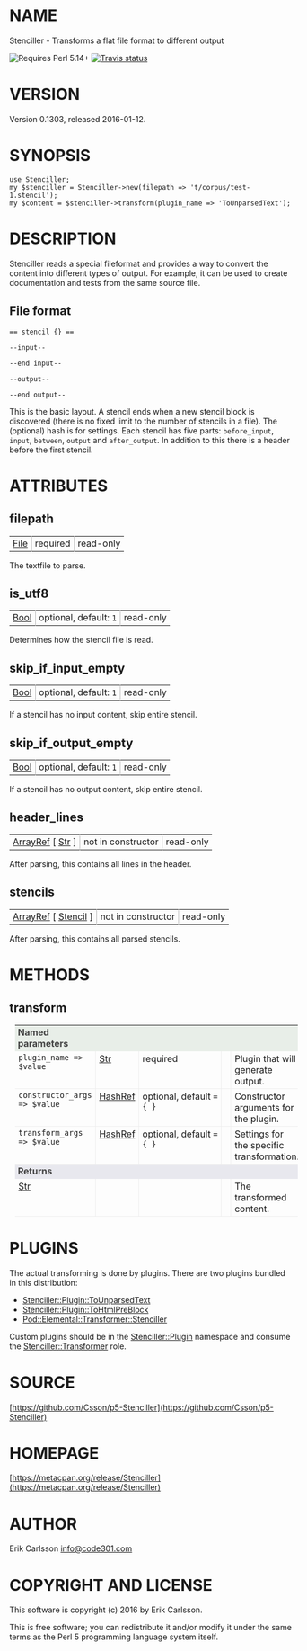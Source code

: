 # NAME

Stenciller - Transforms a flat file format to different output

![Requires Perl 5.14+](https://img.shields.io/badge/perl-5.14+-brightgreen.svg) [![Travis status](https://api.travis-ci.org/Csson/p5-Stenciller.svg?branch=master)](https://travis-ci.org/Csson/p5-Stenciller)

# VERSION

Version 0.1303, released 2016-01-12.

# SYNOPSIS

    use Stenciller;
    my $stenciller = Stenciller->new(filepath => 't/corpus/test-1.stencil');
    my $content = $stenciller->transform(plugin_name => 'ToUnparsedText');

# DESCRIPTION

Stenciller reads a special fileformat and provides a way to convert the content into different types of output. For example, it can be used to create documentation and tests from the same source file.

## File format

    == stencil {} ==

    --input--

    --end input--

    --output--

    --end output--

This is the basic layout. A stencil ends when a new stencil block is discovered (there is no fixed limit to the number of stencils in a file). The (optional) hash is for settings. Each stencil has five parts: `before_input`, `input`, `between`, `output` and `after_output`. In addition to this
there is a header before the first stencil.

# ATTRIBUTES

## filepath

<table cellpadding="0" cellspacing="0">
<tr>
    <td style="padding-right: 6px; padding-left: 6px; border-right: 1px solid #b8b8b8; white-space: nowrap;"><a href="https://metacpan.org/pod/Types::Path::Tiny#File">File</a></td>
    <td style="padding-right: 6px; padding-left: 6px; border-right: 1px solid #b8b8b8; white-space: nowrap;">required</td>
    <td style="padding-left: 6px; padding-right: 6px; white-space: nowrap;">read-only</td>
</tr>
</table>

<p>The textfile to parse.</p>

## is\_utf8

<table cellpadding="0" cellspacing="0">
<tr>
    <td style="padding-right: 6px; padding-left: 6px; border-right: 1px solid #b8b8b8; white-space: nowrap;"><a href="https://metacpan.org/pod/Types::Standard#Bool">Bool</a></td>
    <td style="padding-right: 6px; padding-left: 6px; border-right: 1px solid #b8b8b8; white-space: nowrap;">optional, default: <code>1</code></td>
    <td style="padding-left: 6px; padding-right: 6px; white-space: nowrap;">read-only</td>
</tr>
</table>

<p>Determines how the stencil file is read.</p>

## skip\_if\_input\_empty

<table cellpadding="0" cellspacing="0">
<tr>
    <td style="padding-right: 6px; padding-left: 6px; border-right: 1px solid #b8b8b8; white-space: nowrap;"><a href="https://metacpan.org/pod/Types::Standard#Bool">Bool</a></td>
    <td style="padding-right: 6px; padding-left: 6px; border-right: 1px solid #b8b8b8; white-space: nowrap;">optional, default: <code>1</code></td>
    <td style="padding-left: 6px; padding-right: 6px; white-space: nowrap;">read-only</td>
</tr>
</table>

<p>If a stencil has no input content, skip entire stencil.</p>

## skip\_if\_output\_empty

<table cellpadding="0" cellspacing="0">
<tr>
    <td style="padding-right: 6px; padding-left: 6px; border-right: 1px solid #b8b8b8; white-space: nowrap;"><a href="https://metacpan.org/pod/Types::Standard#Bool">Bool</a></td>
    <td style="padding-right: 6px; padding-left: 6px; border-right: 1px solid #b8b8b8; white-space: nowrap;">optional, default: <code>1</code></td>
    <td style="padding-left: 6px; padding-right: 6px; white-space: nowrap;">read-only</td>
</tr>
</table>

<p>If a stencil has no output content, skip entire stencil.</p>

## header\_lines

<table cellpadding="0" cellspacing="0">
<tr>
    <td style="padding-right: 6px; padding-left: 6px; border-right: 1px solid #b8b8b8; white-space: nowrap;"><a href="https://metacpan.org/pod/Types::Standard#ArrayRef">ArrayRef</a> [ <a href="https://metacpan.org/pod/Types::Standard#Str">Str</a> ]</td>
    <td style="padding-right: 6px; padding-left: 6px; border-right: 1px solid #b8b8b8; white-space: nowrap;">not in constructor</td>
    <td style="padding-left: 6px; padding-right: 6px; white-space: nowrap;">read-only</td>
</tr>
</table>

<p>After parsing, this contains all lines in the header.</p>

## stencils

<table cellpadding="0" cellspacing="0">
<tr>
    <td style="padding-right: 6px; padding-left: 6px; border-right: 1px solid #b8b8b8; white-space: nowrap;"><a href="https://metacpan.org/pod/Types::Standard#ArrayRef">ArrayRef</a> [ <a href="https://metacpan.org/pod/Types::Stenciller#Stencil">Stencil</a> ]</td>
    <td style="padding-right: 6px; padding-left: 6px; border-right: 1px solid #b8b8b8; white-space: nowrap;">not in constructor</td>
    <td style="padding-left: 6px; padding-right: 6px; white-space: nowrap;">read-only</td>
</tr>
</table>

<p>After parsing, this contains all parsed stencils.</p>

# METHODS

## transform

<p></p>

<!-- -->
<table style="margin-bottom: 10px; margin-left: 10px; border-collapse: bollapse;" cellpadding="0" cellspacing="0">

<tr style="vertical-align: top;">
    <td style="text-align: left; color: #444; padding-left: 5px; font-weight: bold; background-color: #e8eee8;">Named parameters</td>
    <td style="text-align: left; color: #444; padding-left: 5px; font-weight: bold; background-color: #e8eee8;">&#160;</td>
    <td style="text-align: left; color: #444; padding-left: 5px; font-weight: bold; background-color: #e8eee8;">&#160;</td>
    <td style="text-align: left; color: #444; padding-left: 5px; font-weight: bold; background-color: #e8eee8;">&#160;</td>
    <td style="text-align: left; color: #444; padding-left: 5px; font-weight: bold; background-color: #e8eee8;">&#160;</td>
</tr>
<tr style="vertical-align: top;">
    <td style="vertical-align: top; border-right: 1px solid #eee; white-space: nowrap;  padding: 3px 6px; border-bottom: 1px solid #eee;"><code>plugin_name =&gt; $value</code></td>
    <td style="vertical-align: top; border-right: 1px solid #eee; white-space: nowrap;  padding: 3px 6px; border-bottom: 1px solid #eee;"><a href="https://metacpan.org/pod/Types::Standard#Str">Str</a></td>
    <td style="vertical-align: top; border-right: 1px solid #eee; white-space: nowrap;  padding: 3px 6px; border-bottom: 1px solid #eee;">required</td>
    <td style="vertical-align: top; border-right: 1px solid #eee; white-space: nowrap;  border-bottom: 1px solid #eee;"></td>
    <td style="padding: 3px 6px; vertical-align: top;  border-bottom: 1px solid #eee;">Plugin that will generate output.</td>
</tr>
<tr style="vertical-align: top;">
    <td style="vertical-align: top; border-right: 1px solid #eee; white-space: nowrap;  padding: 3px 6px; border-bottom: 1px solid #eee;"><code>constructor_args =&gt; $value</code></td>
    <td style="vertical-align: top; border-right: 1px solid #eee; white-space: nowrap;  padding: 3px 6px; border-bottom: 1px solid #eee;"><a href="https://metacpan.org/pod/Types::Standard#HashRef">HashRef</a></td>
    <td style="vertical-align: top; border-right: 1px solid #eee; white-space: nowrap;  padding: 3px 6px; border-bottom: 1px solid #eee;">optional, default <code>= { }</code></td>
    <td style="vertical-align: top; border-right: 1px solid #eee; white-space: nowrap;  border-bottom: 1px solid #eee;"></td>
    <td style="padding: 3px 6px; vertical-align: top;  border-bottom: 1px solid #eee;">Constructor arguments for the plugin.</td>
</tr>
<tr style="vertical-align: top;">
    <td style="vertical-align: top; border-right: 1px solid #eee; white-space: nowrap;  padding: 3px 6px; border-bottom: 1px solid #eee;"><code>transform_args =&gt; $value</code></td>
    <td style="vertical-align: top; border-right: 1px solid #eee; white-space: nowrap;  padding: 3px 6px; border-bottom: 1px solid #eee;"><a href="https://metacpan.org/pod/Types::Standard#HashRef">HashRef</a></td>
    <td style="vertical-align: top; border-right: 1px solid #eee; white-space: nowrap;  padding: 3px 6px; border-bottom: 1px solid #eee;">optional, default <code>= { }</code></td>
    <td style="vertical-align: top; border-right: 1px solid #eee; white-space: nowrap;  border-bottom: 1px solid #eee;"></td>
    <td style="padding: 3px 6px; vertical-align: top;  border-bottom: 1px solid #eee;">Settings for the specific transformation.</td>
</tr>
<tr style="vertical-align: top;">
    <td style="text-align: left; color: #444; padding-left: 5px; font-weight: bold; background-color: #e8e8ee;">Returns</td>
    <td style="text-align: left; color: #444; padding-left: 5px; font-weight: bold; background-color: #e8e8ee;">&#160;</td>
    <td style="text-align: left; color: #444; padding-left: 5px; font-weight: bold; background-color: #e8e8ee;">&#160;</td>
    <td style="text-align: left; color: #444; padding-left: 5px; font-weight: bold; background-color: #e8e8ee;">&#160;</td>
    <td style="text-align: left; color: #444; padding-left: 5px; font-weight: bold; background-color: #e8e8ee;">&#160;</td>
</tr>
<tr style="vertical-align: top;">
    <td style="vertical-align: top; border-right: 1px solid #eee;  padding: 3px 6px; border-bottom: 1px solid #eee;"><a href="https://metacpan.org/pod/Types::Standard#Str">Str</a></td>
    <td style="vertical-align: top; border-right: 1px solid #eee;  padding: 3px 6px; border-bottom: 1px solid #eee;">&#160;</td>
    <td style="vertical-align: top; border-right: 1px solid #eee;  padding: 3px 6px; border-bottom: 1px solid #eee;">&#160;</td>
    <td style="vertical-align: top; border-right: 1px solid #eee;  padding: 3px 6px; border-bottom: 1px solid #eee;">&#160;</td>
    <td style="padding: 3px 6px; vertical-align: top;  border-bottom: 1px solid #eee;">The transformed content.</td>
</tr>
</table>

# PLUGINS

The actual transforming is done by plugins. There are two plugins bundled in this distribution:

- [Stenciller::Plugin::ToUnparsedText](https://metacpan.org/pod/Stenciller::Plugin::ToUnparsedText)
- [Stenciller::Plugin::ToHtmlPreBlock](https://metacpan.org/pod/Stenciller::Plugin::ToHtmlPreBlock)
- [Pod::Elemental::Transformer::Stenciller](https://metacpan.org/pod/Pod::Elemental::Transformer::Stenciller)

Custom plugins should be in the [Stenciller::Plugin](https://metacpan.org/pod/Stenciller::Plugin) namespace and consume the [Stenciller::Transformer](https://metacpan.org/pod/Stenciller::Transformer) role.

# SOURCE

[https://github.com/Csson/p5-Stenciller](https://github.com/Csson/p5-Stenciller)

# HOMEPAGE

[https://metacpan.org/release/Stenciller](https://metacpan.org/release/Stenciller)

# AUTHOR

Erik Carlsson <info@code301.com>

# COPYRIGHT AND LICENSE

This software is copyright (c) 2016 by Erik Carlsson.

This is free software; you can redistribute it and/or modify it under
the same terms as the Perl 5 programming language system itself.
